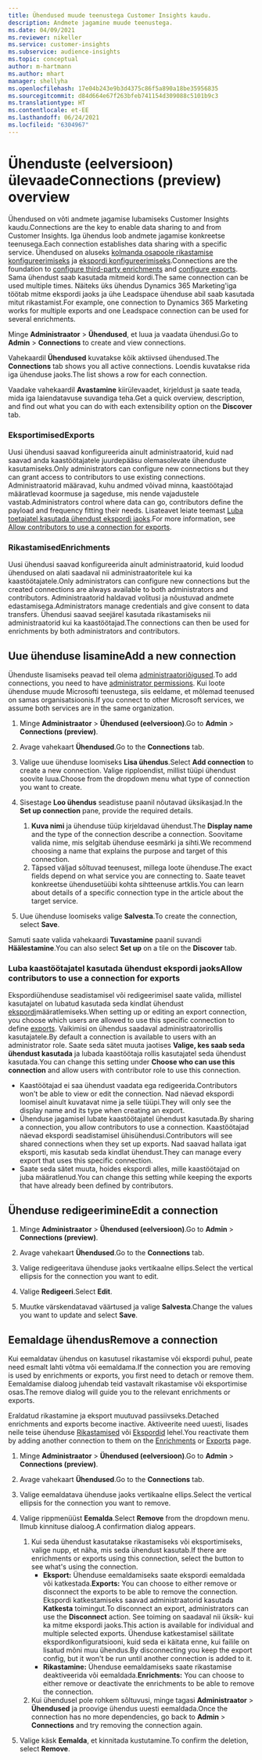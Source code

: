 ```yaml
---
title: Ühendused muude teenustega Customer Insights kaudu.
description: Andmete jagamine muude teenustega.
ms.date: 04/09/2021
ms.reviewer: nikeller
ms.service: customer-insights
ms.subservice: audience-insights
ms.topic: conceptual
author: m-hartmann
ms.author: mhart
manager: shellyha
ms.openlocfilehash: 17e04b243e9b3d4375c86f5a890a18be35956835
ms.sourcegitcommit: d84d664e67f263bfeb741154d309088c5101b9c3
ms.translationtype: HT
ms.contentlocale: et-EE
ms.lasthandoff: 06/24/2021
ms.locfileid: "6304967"
---
```

# <a name="connections-preview-overview"></a><span data-ttu-id="3b26a-103">Ühenduste (eelversioon) ülevaade</span><span class="sxs-lookup"><span data-stu-id="3b26a-103">Connections (preview) overview</span></span>

<span data-ttu-id="3b26a-104">Ühendused on võti andmete jagamise lubamiseks Customer Insights kaudu.</span><span class="sxs-lookup"><span data-stu-id="3b26a-104">Connections are the key to enable data sharing to and from Customer Insights.</span></span> <span data-ttu-id="3b26a-105">Iga ühendus loob andmete jagamise konkreetse teenusega.</span><span class="sxs-lookup"><span data-stu-id="3b26a-105">Each connection establishes data sharing with a specific service.</span></span> <span data-ttu-id="3b26a-106">Ühendused on aluseks [kolmanda osapoole rikastamise konfigureerimiseks](enrichment-hub.md) ja [ekspordi konfigureerimiseks](export-destinations.md).</span><span class="sxs-lookup"><span data-stu-id="3b26a-106">Connections are the foundation to [configure third-party enrichments](enrichment-hub.md) and [configure exports](export-destinations.md).</span></span> <span data-ttu-id="3b26a-107">Sama ühendust saab kasutada mitmeid kordi.</span><span class="sxs-lookup"><span data-stu-id="3b26a-107">The same connection can be used multiple times.</span></span> <span data-ttu-id="3b26a-108">Näiteks üks ühendus Dynamics 365 Marketing'iga töötab mitme ekspordi jaoks ja ühe Leadspace ühenduse abil saab kasutada mitut rikastamist.</span><span class="sxs-lookup"><span data-stu-id="3b26a-108">For example, one connection to Dynamics 365 Marketing works for multiple exports and one Leadspace connection can be used for several enrichments.</span></span>

<span data-ttu-id="3b26a-109">Minge **Administraator** > **Ühendused**, et luua ja vaadata ühendusi.</span><span class="sxs-lookup"><span data-stu-id="3b26a-109">Go to **Admin** > **Connections** to create and view connections.</span></span>

<span data-ttu-id="3b26a-110">Vahekaardil **Ühendused** kuvatakse kõik aktiivsed ühendused.</span><span class="sxs-lookup"><span data-stu-id="3b26a-110">The **Connections** tab shows you all active connections.</span></span> <span data-ttu-id="3b26a-111">Loendis kuvatakse rida iga ühenduse jaoks.</span><span class="sxs-lookup"><span data-stu-id="3b26a-111">The list shows a row for each connection.</span></span> 

<span data-ttu-id="3b26a-112">Vaadake vahekaardil **Avastamine** kiirülevaadet, kirjeldust ja saate teada, mida iga laiendatavuse suvandiga teha.</span><span class="sxs-lookup"><span data-stu-id="3b26a-112">Get a quick overview, description, and find out what you can do with each extensibility option on the **Discover** tab.</span></span>

### <a name="exports"></a><span data-ttu-id="3b26a-113">Eksportimised</span><span class="sxs-lookup"><span data-stu-id="3b26a-113">Exports</span></span>

<span data-ttu-id="3b26a-114">Uusi ühendusi saavad konfigureerida ainult administraatorid, kuid nad saavad anda kaastöötajatele juurdepääsu olemasolevate ühenduste kasutamiseks.</span><span class="sxs-lookup"><span data-stu-id="3b26a-114">Only administrators can configure new connections but they can grant access to contributors to use existing connections.</span></span> <span data-ttu-id="3b26a-115">Administraatorid määravad, kuhu andmed võivad minna, kaastöötajad määratlevad koormuse ja sageduse, mis nende vajadustele vastab.</span><span class="sxs-lookup"><span data-stu-id="3b26a-115">Administrators control where data can go, contributors define the payload and frequency fitting their needs.</span></span> <span data-ttu-id="3b26a-116">Lisateavet leiate teemast [Luba toetajatel kasutada ühendust ekspordi jaoks](#allow-contributors-to-use-a-connection-for-exports).</span><span class="sxs-lookup"><span data-stu-id="3b26a-116">For more information, see [Allow contributors to use a connection for exports](#allow-contributors-to-use-a-connection-for-exports).</span></span>

### <a name="enrichments"></a><span data-ttu-id="3b26a-117">Rikastamised</span><span class="sxs-lookup"><span data-stu-id="3b26a-117">Enrichments</span></span>

<span data-ttu-id="3b26a-118">Uusi ühendusi saavad konfigureerida ainult administraatorid, kuid loodud ühendused on alati saadaval nii administraatoritele kui ka kaastöötajatele.</span><span class="sxs-lookup"><span data-stu-id="3b26a-118">Only administrators can configure new connections but the created connections are always available to both administrators and contributors.</span></span> <span data-ttu-id="3b26a-119">Administraatorid haldavad volitusi ja nõustuvad andmete edastamisega.</span><span class="sxs-lookup"><span data-stu-id="3b26a-119">Administrators manage credentials and give consent to data transfers.</span></span> <span data-ttu-id="3b26a-120">Ühendusi saavad seejärel kasutada rikastamiseks nii administraatorid kui ka kaastöötajad.</span><span class="sxs-lookup"><span data-stu-id="3b26a-120">The connections can then be used for enrichments by both administrators and contributors.</span></span>

## <a name="add-a-new-connection"></a><span data-ttu-id="3b26a-121">Uue ühenduse lisamine</span><span class="sxs-lookup"><span data-stu-id="3b26a-121">Add a new connection</span></span>

<span data-ttu-id="3b26a-122">Ühenduste lisamiseks peavad teil olema [administraatoriõigused](permissions.md).</span><span class="sxs-lookup"><span data-stu-id="3b26a-122">To add connections, you need to have [administrator permissions](permissions.md).</span></span> <span data-ttu-id="3b26a-123">Kui loote ühenduse muude Microsofti teenustega, siis eeldame, et mõlemad teenused on samas organisatsioonis.</span><span class="sxs-lookup"><span data-stu-id="3b26a-123">If you connect to other Microsoft services, we assume both services are in the same organization.</span></span>

1. <span data-ttu-id="3b26a-124">Minge **Administraator** > **Ühendused (eelversioon)**.</span><span class="sxs-lookup"><span data-stu-id="3b26a-124">Go to **Admin** > **Connections (preview)**.</span></span>

1. <span data-ttu-id="3b26a-125">Avage vahekaart **Ühendused**.</span><span class="sxs-lookup"><span data-stu-id="3b26a-125">Go to the **Connections** tab.</span></span>

1. <span data-ttu-id="3b26a-126">Valige uue ühenduse loomiseks **Lisa ühendus**.</span><span class="sxs-lookup"><span data-stu-id="3b26a-126">Select **Add connection** to create a new connection.</span></span> <span data-ttu-id="3b26a-127">Valige ripploendist, millist tüüpi ühendust soovite luua.</span><span class="sxs-lookup"><span data-stu-id="3b26a-127">Choose from the dropdown menu what type of connection you want to create.</span></span>

1. <span data-ttu-id="3b26a-128">Sisestage **Loo ühendus** seadistuse paanil nõutavad üksikasjad.</span><span class="sxs-lookup"><span data-stu-id="3b26a-128">In the **Set up connection** pane, provide the required details.</span></span> 
   1. <span data-ttu-id="3b26a-129">**Kuva nimi** ja ühenduse tüüp kirjeldavad ühendust.</span><span class="sxs-lookup"><span data-stu-id="3b26a-129">The **Display name** and the type of the connection describe a connection.</span></span> <span data-ttu-id="3b26a-130">Soovitame valida nime, mis selgitab ühenduse eesmärki ja sihti.</span><span class="sxs-lookup"><span data-stu-id="3b26a-130">We recommend choosing a name that explains the purpose and target of this connection.</span></span>
   1. <span data-ttu-id="3b26a-131">Täpsed väljad sõltuvad teenusest, millega loote ühenduse.</span><span class="sxs-lookup"><span data-stu-id="3b26a-131">The exact fields depend on what service you are connecting to.</span></span> <span data-ttu-id="3b26a-132">Saate teavet konkreetse ühendusetüübi kohta sihtteenuse artklis.</span><span class="sxs-lookup"><span data-stu-id="3b26a-132">You can learn about details of a specific connection type in the article about the target service.</span></span>

1. <span data-ttu-id="3b26a-133">Uue ühenduse loomiseks valige **Salvesta**.</span><span class="sxs-lookup"><span data-stu-id="3b26a-133">To create the connection, select **Save**.</span></span>

<span data-ttu-id="3b26a-134">Samuti saate valida vahekaardi **Tuvastamine** paanil suvandi **Häälestamine**.</span><span class="sxs-lookup"><span data-stu-id="3b26a-134">You can also select **Set up** on a tile on the **Discover** tab.</span></span>

### <a name="allow-contributors-to-use-a-connection-for-exports"></a><span data-ttu-id="3b26a-135">Luba kaastöötajatel kasutada ühendust ekspordi jaoks</span><span class="sxs-lookup"><span data-stu-id="3b26a-135">Allow contributors to use a connection for exports</span></span>

<span data-ttu-id="3b26a-136">Ekspordiühenduse seadistamisel või redigeerimisel saate valida, millistel kasutajatel on lubatud kasutada seda kindlat ühendust [ekspordi](export-destinations.md)määratlemiseks.</span><span class="sxs-lookup"><span data-stu-id="3b26a-136">When setting up or editing an export connection, you choose which users are allowed to use this specific connection to define [exports](export-destinations.md).</span></span> <span data-ttu-id="3b26a-137">Vaikimisi on ühendus saadaval administraatorirollis kasutajatele.</span><span class="sxs-lookup"><span data-stu-id="3b26a-137">By default a connection is available to users with an administrator role.</span></span> <span data-ttu-id="3b26a-138">Saate seda sätet muuta jaotises **Valige, kes saab seda ühendust kasutada** ja lubada kaastöötaja rollis kasutajatel seda ühendust kasutada.</span><span class="sxs-lookup"><span data-stu-id="3b26a-138">You can change this setting under **Choose who can use this connection** and allow users with contributor role to use this connection.</span></span>

- <span data-ttu-id="3b26a-139">Kaastöötajad ei saa ühendust vaadata ega redigeerida.</span><span class="sxs-lookup"><span data-stu-id="3b26a-139">Contributors won't be able to view or edit the connection.</span></span> <span data-ttu-id="3b26a-140">Nad näevad ekspordi loomisel ainult kuvatavat nime ja selle tüüpi.</span><span class="sxs-lookup"><span data-stu-id="3b26a-140">They will only see the display name and its type when creating an export.</span></span>
- <span data-ttu-id="3b26a-141">Ühenduse jagamisel lubate kaastöötajatel ühendust kasutada.</span><span class="sxs-lookup"><span data-stu-id="3b26a-141">By sharing a connection, you allow contributors to use a connection.</span></span> <span data-ttu-id="3b26a-142">Kaastöötajad näevad ekspordi seadistamisel ühisühendusi.</span><span class="sxs-lookup"><span data-stu-id="3b26a-142">Contributors will see shared connections when they set up exports.</span></span> <span data-ttu-id="3b26a-143">Nad saavad hallata igat eksporti, mis kasutab seda kindlat ühendust.</span><span class="sxs-lookup"><span data-stu-id="3b26a-143">They can manage every export that uses this specific connection.</span></span>
- <span data-ttu-id="3b26a-144">Saate seda sätet muuta, hoides ekspordi alles, mille kaastöötajad on juba määratlenud.</span><span class="sxs-lookup"><span data-stu-id="3b26a-144">You can change this setting while keeping the exports that have already been defined by contributors.</span></span>

## <a name="edit-a-connection"></a><span data-ttu-id="3b26a-145">Ühenduse redigeerimine</span><span class="sxs-lookup"><span data-stu-id="3b26a-145">Edit a connection</span></span>

1. <span data-ttu-id="3b26a-146">Minge **Administraator** > **Ühendused (eelversioon)**.</span><span class="sxs-lookup"><span data-stu-id="3b26a-146">Go to **Admin** > **Connections (preview)**.</span></span>

1. <span data-ttu-id="3b26a-147">Avage vahekaart **Ühendused**.</span><span class="sxs-lookup"><span data-stu-id="3b26a-147">Go to the **Connections** tab.</span></span>

1. <span data-ttu-id="3b26a-148">Valige redigeeritava ühenduse jaoks vertikaalne ellips.</span><span class="sxs-lookup"><span data-stu-id="3b26a-148">Select the vertical ellipsis for the connection you want to edit.</span></span>

1. <span data-ttu-id="3b26a-149">Valige **Redigeeri**.</span><span class="sxs-lookup"><span data-stu-id="3b26a-149">Select **Edit**.</span></span>

1. <span data-ttu-id="3b26a-150">Muutke värskendatavad väärtused ja valige **Salvesta**.</span><span class="sxs-lookup"><span data-stu-id="3b26a-150">Change the values you want to update and select **Save**.</span></span>

## <a name="remove-a-connection"></a><span data-ttu-id="3b26a-151">Eemaldage ühendus</span><span class="sxs-lookup"><span data-stu-id="3b26a-151">Remove a connection</span></span>

<span data-ttu-id="3b26a-152">Kui eemaldatav ühendus on kasutusel rikastamise või ekspordi puhul, peate need esmalt lahti võtma või eemaldama.</span><span class="sxs-lookup"><span data-stu-id="3b26a-152">If the connection you are removing is used by enrichments or exports, you first need to detach or remove them.</span></span> <span data-ttu-id="3b26a-153">Eemaldamise dialoog juhendab teid vastavalt rikastamise või eksportimise osas.</span><span class="sxs-lookup"><span data-stu-id="3b26a-153">The remove dialog will guide you to the relevant enrichments or exports.</span></span> 

<span data-ttu-id="3b26a-154">Eraldatud rikastamine ja eksport muutuvad passiivseks.</span><span class="sxs-lookup"><span data-stu-id="3b26a-154">Detached enrichments and exports become inactive.</span></span> <span data-ttu-id="3b26a-155">Aktiveerite need uuesti, lisades neile teise ühenduse [Rikastamised](enrichment-hub.md) või [Ekspordid](export-destinations.md) lehel.</span><span class="sxs-lookup"><span data-stu-id="3b26a-155">You reactivate them by adding another connection to them on the [Enrichments](enrichment-hub.md) or [Exports](export-destinations.md) page.</span></span>

1. <span data-ttu-id="3b26a-156">Minge **Administraator** > **Ühendused (eelversioon)**.</span><span class="sxs-lookup"><span data-stu-id="3b26a-156">Go to **Admin** > **Connections (preview)**.</span></span>

1. <span data-ttu-id="3b26a-157">Avage vahekaart **Ühendused**.</span><span class="sxs-lookup"><span data-stu-id="3b26a-157">Go to the **Connections** tab.</span></span>

1. <span data-ttu-id="3b26a-158">Valige eemaldatava ühenduse jaoks vertikaalne ellips.</span><span class="sxs-lookup"><span data-stu-id="3b26a-158">Select the vertical ellipsis for the connection you want to remove.</span></span>

1. <span data-ttu-id="3b26a-159">Valige rippmenüüst **Eemalda**.</span><span class="sxs-lookup"><span data-stu-id="3b26a-159">Select **Remove** from the dropdown menu.</span></span> <span data-ttu-id="3b26a-160">Ilmub kinnituse dialoog.</span><span class="sxs-lookup"><span data-stu-id="3b26a-160">A confirmation dialog appears.</span></span>

   1. <span data-ttu-id="3b26a-161">Kui seda ühendust kasutatakse rikastamiseks või eksportimiseks, valige nupp, et näha, mis seda ühendust kasutab.</span><span class="sxs-lookup"><span data-stu-id="3b26a-161">If there are enrichments or exports using this connection, select the button to see what's using the connection.</span></span>
      - <span data-ttu-id="3b26a-162">**Eksport:** Ühenduse eemaldamiseks saate ekspordi eemaldada või katkestada.</span><span class="sxs-lookup"><span data-stu-id="3b26a-162">**Exports:** You can choose to either remove or disconnect the exports to be able to remove the connection.</span></span> <span data-ttu-id="3b26a-163">Ekspordi katkestamiseks saavad administraatorid kasutada **Katkesta** toimingut.</span><span class="sxs-lookup"><span data-stu-id="3b26a-163">To disconnect an export, administrators can use the **Disconnect** action.</span></span> <span data-ttu-id="3b26a-164">See toiming on saadaval nii üksik- kui ka mitme ekspordi jaoks.</span><span class="sxs-lookup"><span data-stu-id="3b26a-164">This action is available for individual and multiple selected exports.</span></span> <span data-ttu-id="3b26a-165">Ühenduse katkestamisel säilitate ekspordikonfiguratsiooni, kuid seda ei käitata enne, kui failile on lisatud mõni muu ühendus.</span><span class="sxs-lookup"><span data-stu-id="3b26a-165">By disconnecting you keep the export config, but it won't be run until another connection is added to it.</span></span>
      - <span data-ttu-id="3b26a-166">**Rikastamine:** Ühenduse eemaldamiseks saate rikastamise deaktiveerida või eemaldada.</span><span class="sxs-lookup"><span data-stu-id="3b26a-166">**Enrichments:** You can choose to either remove or deactivate the enrichments to be able to remove the connection.</span></span> 
   1. <span data-ttu-id="3b26a-167">Kui ühendusel pole rohkem sõltuvusi, minge tagasi **Administraator** > **Ühendused** ja proovige ühendus uuesti eemaldada.</span><span class="sxs-lookup"><span data-stu-id="3b26a-167">Once the connection has no more dependencies, go back to **Admin** > **Connections** and try removing the connection again.</span></span>

1. <span data-ttu-id="3b26a-168">Valige käsk **Eemalda**, et kinnitada kustutamine.</span><span class="sxs-lookup"><span data-stu-id="3b26a-168">To confirm the deletion, select **Remove**.</span></span>

